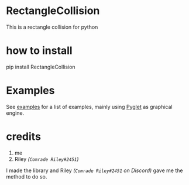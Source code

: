 # RectangleCollision
This is a rectangle collision for python

# how to install

pip install RectangleCollision

# Examples

See [examples](examples/) for a list of examples, mainly using [Pyglet](https://github.com/pyglet/pyglet/) as graphical engine.
 
# credits
 
 1. me
 2. Riley *(`Comrade Riley#2451`)*

I made the library and Riley *(`Comrade Riley#2451` on Discord)* gave me the method to do so.
